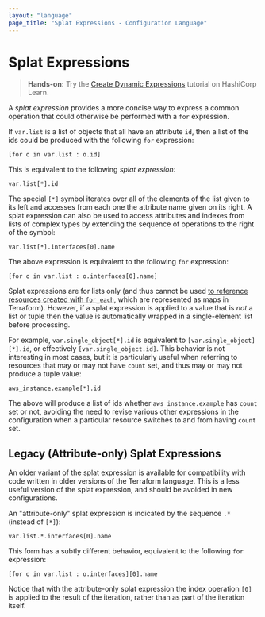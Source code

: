 ```yaml
---
layout: "language"
page_title: "Splat Expressions - Configuration Language"
---
```


# Splat Expressions

> **Hands-on:** Try the [Create Dynamic Expressions](https://learn.hashicorp.com/tutorials/terraform/expressions?in=terraform/configuration-language&utm_source=WEBSITE&utm_medium=WEB_IO&utm_offer=ARTICLE_PAGE&utm_content=DOCS) tutorial on HashiCorp Learn.

A _splat expression_ provides a more concise way to express a common
operation that could otherwise be performed with a `for` expression.

If `var.list` is a list of objects that all have an attribute `id`, then
a list of the ids could be produced with the following `for` expression:

```hcl
[for o in var.list : o.id]
```

This is equivalent to the following _splat expression:_

```hcl
var.list[*].id
```

The special `[*]` symbol iterates over all of the elements of the list given
to its left and accesses from each one the attribute name given on its
right. A splat expression can also be used to access attributes and indexes
from lists of complex types by extending the sequence of operations to the
right of the symbol:

```hcl
var.list[*].interfaces[0].name
```

The above expression is equivalent to the following `for` expression:

```hcl
[for o in var.list : o.interfaces[0].name]
```

Splat expressions are for lists only (and thus cannot be used [to reference resources
created with `for_each`](/docs/language/meta-arguments/for_each.html#referring-to-instances),
which are represented as maps in Terraform). However, if a splat expression is applied
to a value that is _not_ a list or tuple then the value is automatically wrapped in
a single-element list before processing.

For example, `var.single_object[*].id` is equivalent to `[var.single_object][*].id`,
or effectively `[var.single_object.id]`. This behavior is not interesting in most cases,
but it is particularly useful when referring to resources that may or may
not have `count` set, and thus may or may not produce a tuple value:

```hcl
aws_instance.example[*].id
```

The above will produce a list of ids whether `aws_instance.example` has
`count` set or not, avoiding the need to revise various other expressions
in the configuration when a particular resource switches to and from
having `count` set.

## Legacy (Attribute-only) Splat Expressions

An older variant of the splat expression is available for compatibility with
code written in older versions of the Terraform language. This is a less useful
version of the splat expression, and should be avoided in new configurations.

An "attribute-only" splat expression is indicated by the sequence `.*` (instead
of `[*]`):

```
var.list.*.interfaces[0].name
```

This form has a subtly different behavior, equivalent to the following
`for` expression:

```
[for o in var.list : o.interfaces][0].name
```

Notice that with the attribute-only splat expression the index operation
`[0]` is applied to the result of the iteration, rather than as part of
the iteration itself.
